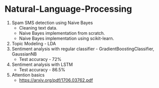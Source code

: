 # Natural-Language-Processing
1. Spam SMS detection using Naive Bayes
   * Cleaning text data.
   *  Naive Bayes implementation from scratch.
   * Naive Bayes implementation using scikit-learn.
2. Topic Modeling - LDA 
3. Sentiment analysis with regular classifier - GradientBoostingClassifier, GaussianNB 
    * Test accuracy - 72% 
4. Sentiment analysis with LSTM
    * Test accuracy - 86.5% 
5. Attention basics
    * https://arxiv.org/pdf/1706.03762.pdf
